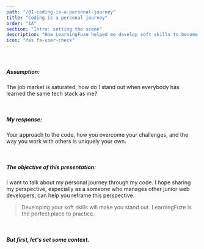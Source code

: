 ```yaml
---
path: "/01-coding-is-a-personal-journey"
title: "Coding is a personal journey"
order: "1A"
section: "Intro: setting the scene"
description: "How LearningFuze helped me develop soft skills to become an effective developer"
icon: "fas fa-user-check"
---
```


</br>

##### Assumption:

The job market is saturated, how do I stand out when everybody has learned the same tech stack as me?

</br>

##### My response:

Your approach to the code, how you overcome your challenges, and the way you work with others is uniquely your own.

</br>

##### The objective of this presentation:

I want to talk about my personal journey through my code. I hope sharing my perspective, especially as a someone who manages other junior web developers, can help you reframe this perspective.

> Developing your soft skills will make you stand out. LearningFuze is the perfect place to practice.

</br>

##### But first, let's set some context.
